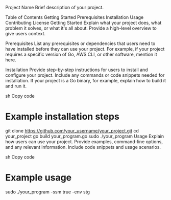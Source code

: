 Project Name
Brief description of your project.

Table of Contents
Getting Started
Prerequisites
Installation
Usage
Contributing
License
Getting Started
Explain what your project does, what problem it solves, or what it's all about. Provide a high-level overview to give users context.

Prerequisites
List any prerequisites or dependencies that users need to have installed before they can use your project. For example, if your project requires a specific version of Go, AWS CLI, or other software, mention it here.

Installation
Provide step-by-step instructions for users to install and configure your project. Include any commands or code snippets needed for installation. If your project is a Go binary, for example, explain how to build it and run it.

sh
Copy code
# Example installation steps
git clone https://github.com/your_username/your_project.git
cd your_project
go build your_program.go
sudo ./your_program
Usage
Explain how users can use your project. Provide examples, command-line options, and any relevant information. Include code snippets and usage scenarios.

sh
Copy code
# Example usage
sudo ./your_program -ssm true -env stg